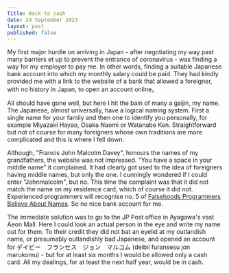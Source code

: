 ```yaml
---
Title: Back to cash
date: 24 September 2023
layout: post
published: false
---
```

My first major hurdle on arriving in Japan - after negotiating my way past many barriers et up to prevent the entrance of coronavirus - was finding a way for my employer to pay me. In other words, finding a suitable Japanese bank account into which my monthly salary could be paid. They had kindly provided me with a link to the website of a bank that allowed a foreigner, with no history in Japan, to open an account online。

All should have gone well, but here I hit the bain of many a gaijin, my name. The Japanese, almost universally, have a logical naming system. First a single name for your family and then one to identify you personally, for example Miyazaki Hayao, Osaka Naomi or Watanabe Ken. Straightforward but not of course for many foreigners whose own traditions are more complicated and this is where I fell down.

Although, "Francis John Malcolm Davey", honours the names of my grandfathers, the website was not impressed. "You have a space in your middle name" it complained. It had clearly got used to the idea of foreigners having middle names, but only the one. I cunningly wondered if I could enter "Johnmalcolm", but no. This time the complaint was that it did not match the name on my residence card, which of course it did not. Experienced programmers will recognise no. 5 of [Falsehoods Programmers Believe About Names](kalzumeus.com/2010/06/17/falsehoods-programmers-believe-about-names/). So no nice bank account for me.

The immediate solution was to go to the JP Post office in Ayagawa's vast Aeon Mall. Here I could look an actual person in the eye and write my name out for them. To their credit they did not bat an eyelid at my outlandish name, or presumably outlandishly bad Japanese, and opened an account for デイビー　フランセス　ジョン　マルコム (deibii furansesu jon marukomu) - but for at least six months I would be allowed only a cash card. All my dealings, for at least the next half year, would be in cash.
